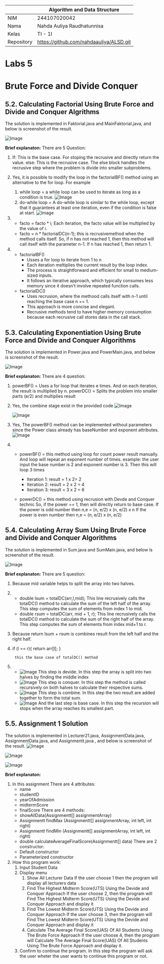 |  | Algorithm and Data Structure |
|--|--|
| NIM |  244107020042|
| Nama |  Nahda Auliya Raudhatunnisa |
| Kelas | TI - 1I |
| Repository | https://github.com/nahdaauliya/ALSD.git |

# Labs 5
# Brute Force and Divide Conquer

## 5.2. Calculating Factorial Using Brute Force and Divide and Conquer Algrithms

The solution is implemented in Faktorial.java and MainFaktorial.java, and below is screenshot of the result.

![Image](https://github.com/user-attachments/assets/2a7ea9d0-b938-4732-8bfb-f60109099d9f)

**Brief explanaton:** There are 5 Question: 
1.  If: This is the base case. For stoping the recrusive and  directly return the value. 
    else: This is the recrusive case. The else block handles the recrusive step where the problem is divide into smaller subproblems.
2. Yes, it is possible to modify the loop in the factorialBF() method using an alternative to the for loop. For example 
    1. while loop = a while loop can be used to iterate as long as a condition is true. 
        ![Image](https://github.com/user-attachments/assets/8a8d6363-d37e-4ef3-a0fb-1e78b0e85104)
    2. do-while loop = A do-while loop is similar to the while loop, except that it guarantees at least one iteration, even if the condition is false at start.
        ![Image](https://github.com/user-attachments/assets/8a2c2d1a-4cca-43a5-8503-885234f40731)
   
3. - facto = facto * i;
        Each iteration, the facto value will be multiplied by the value of i.
    - facto = n * factorialDC(n-1);
        this is recrusivemethod when the method calls itself. So, if n has not reached 1, then this method will call itself with the parameter n-1. If n has reached 1, then return 1.
4. - factorialBF()
        - Usses a for loop to iterate from 1 to n
        - Each iteration meltiplies the current result by the loop index.
        - The process is straightforward and efficient for small to medium-sized inputs.
        - It follows an iterative approach, which typically consumes less memory since it doesn't involve repeated function calls.
    - factorialDC()
        - Uses recrusion, where the methood calls itself with n-1 until reaching the base case n == 1.
        - This approach is more concise and elegant. 
        - Recrusive methods tend to have higher memory consumption because each recrusive call stores data in the call stack. 

## 5.3. Calculating Exponentiation Using Brute Force and Divide and Conquer Algorithms

The solution is implemented in Power.java and PowerMain.java, and below is screenshot of the result.

![Image](https://github.com/user-attachments/assets/3c814067-a433-4dd0-a0aa-cb5bbc01eb3c)

**Brief explanaton:** There are 4 question: 
1. powerBF() = Uses a for loop that iterates e times. And on each iteration, the result is multiplied by n.
    powerDC() = Splits the problem into smaller parts (e/2) and multiplies result
2. Yes, the combine stage exist in the provided code
    ![Image](https://github.com/user-attachments/assets/56dc3044-6942-4e72-8397-3dbfb7adee74)

    ![Image](https://github.com/user-attachments/assets/ec0b35d8-5d68-40d2-921e-e97c0f3aefb5)
3. Yes, The powerBF() method can be implemented without parameters since the Power class already has baseNumber and exponent attributes. 
![Image](https://github.com/user-attachments/assets/f91171d7-a94c-4b3d-88a7-5087d886bfd6)


4.  - powerBF() = this method using loop for count power result manually. And loop will repeat an exponent number of times.
    example: the user input the base number is 2 and exponent number is 3. Then this will loop 3 times
        - Iteration 1: result = 1 x 2= 2
        - Iteration 2: result = 2 x 2 = 4
        - Iteration 3: result = 3 x 2 = 6

    - powerDC() = this method using recrusion with Devde and Conquer technic
        So, if the power == 1, then will directly return to base case. 
        If the power is odd number then 
                n,e = (n, e/2) x (n, e/2) x n
        If the power is even number then 
                n,e =  (n, e/2) x (n, e/2)

## 5.4. Calculating Array Sum Using Brute Force and Divide and Conquer Algorithms

The solution is implemented in Sum.java and SumMain.java, and below is screenshot of the result.

![Image](https://github.com/user-attachments/assets/3f7c6930-2950-4d36-8594-ae6007d73702)

**Brief explanaton:** There are 5 question: 
1. Because mid variable helps to split the array into two halves. 
2.  - double lsum = totalDC(arr,l,mid);
        This line recrusively calls the totalDC() method to calculate the sum of the left half of the array. This step computes the sum of elements from index 1 to mid.
    -  double rsum = totalDC(arr, mid + 1, r);
        This line recrusively calls the totalDC() method to calculate the sum of the right half of the array. This step computes the sum of elements from index mid+1 to r.
3. Because return lsum + rsum is combines result from the left half and the right half.
4. if (l == r){
            return arr[l];
        }

        this the base case of totalDC() method
5.  - ![Image](https://github.com/user-attachments/assets/2a34d5cb-df02-420c-813d-42806aa7ea1a)
        This step is devide. In this step the array is split into two halves by finding the middle index
    - ![Image](https://github.com/user-attachments/assets/deedc8c5-1682-460a-8a29-87bb7974112f)
        This step is conquer. In this step the method is called recursively on both halves to calculate their respective sums.
    - ![Image](https://github.com/user-attachments/assets/bce83c6f-b6d2-4137-9e53-991a58747aa2)
        This step is combine. In this step the two result are added together to form the total sum. 
    - ![Image](https://github.com/user-attachments/assets/4632ec16-cfb3-494f-a48f-53ac3803e386)
        And the last step is base case. In this step the recursion will stops when the array reaches its smallest part. 

        
## 5.5. Assignment 1 Solution

The solution is implemented in Lecturer21.java, AssignmentData.java, AssignmentData.java, and Assignmentt.java , and below is screenshot of the result.
![Image](https://github.com/user-attachments/assets/d7c1cd65-b155-407d-aeb4-ee88a1205a4d)

![Image](https://github.com/user-attachments/assets/9dee0b53-00d3-45b0-815b-b4d76e1af2d7)

![Image](https://github.com/user-attachments/assets/4787e49d-2dfd-43b3-a129-d73302d4874e)

**Brief explanaton:** 
1. In this assignment 
    There are 4 attributes:
    - name
    - studentID
    - yearOfAdmission
    - midtermScore
    - finalScore
    There are 4 methods:
    - showAllData(Assignmentt[] assignmentArray)
    - Assignmentt findMax (Assignmentt[] assignmentArray, int left, int right)
    - Assignmentt findMin (Assignmentt[] assignmentArray, int left, int right)
    - double calculateAverageFinalScore(Assignmentt[] data)
    There are 2 constructor:
    - Default constructor
    - Parameterized constructor
2. How this program work:
    1. Input Student Data
    2. Display menu
        1. Show All Lecturer Data
            If the user choose 1 then the program will display all lecturers data 
        2. Find The Highest Midterm Score(UTS) Using the Devide and Conquer Approach
            If the user choose 2, then the program will Find The Highest Midterm Score(UTS) Using the Devide and Conquer Approach and display it
        3. Find The Lowest Midterm Score(UTS) Using the Devide and Conquer Approach
            If the user choose 3, then the program will Find The Lowest Midterm Score(UTS) Using the Devide and Conquer Approach and display it
        4. Calculate The Average Final Score(UAS) Of All Students Using The Brute Force Approach
            If the user choose 4, then the program will Calculate The Average Final Score(UAS) Of All Students Using The Brute Force Approach and display it. 
    3. Confirm to continue the program. 
        In this step the program will ask the user wheter the user wants to continue this program or not.

